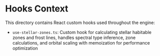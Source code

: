 # Hooks Context

This directory contains React custom hooks used throughout the engine:

- `use-stellar-zones.ts`: Custom hook for calculating stellar habitable zones and frost lines, handles spectral type inference, zone calculations, and orbital scaling with memoization for performance optimization 